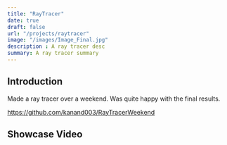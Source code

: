 ```yaml
---
title: "RayTracer"
date: true
draft: false
url: "/projects/raytracer"
image: "/images/Image_Final.jpg"
description : A ray tracer desc
summary: A ray tracer summary    
---
```


## Introduction

Made a ray tracer over a weekend. Was quite happy with the final results.

https://github.com/kanand003/RayTracerWeekend

<!--Add photo -->

## Showcase Video
